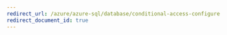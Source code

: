 ```yaml
---
redirect_url: /azure/azure-sql/database/conditional-access-configure
redirect_document_id: true
---
```

